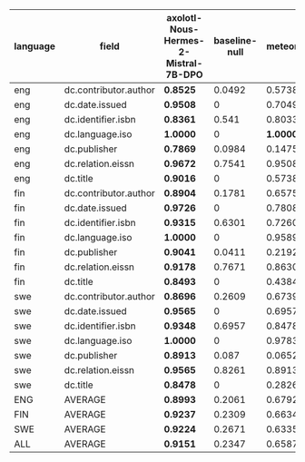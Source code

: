 | language   | field                 | axolotl-Nous-Hermes-2-Mistral-7B-DPO   |   baseline-null | meteor     |
|------------|-----------------------|----------------------------------------|-----------------|------------|
| eng        | dc.contributor.author | **0.8525**                             |          0.0492 | 0.5738     |
| eng        | dc.date.issued        | **0.9508**                             |          0      | 0.7049     |
| eng        | dc.identifier.isbn    | **0.8361**                             |          0.541  | 0.8033     |
| eng        | dc.language.iso       | **1.0000**                             |          0      | **1.0000** |
| eng        | dc.publisher          | **0.7869**                             |          0.0984 | 0.1475     |
| eng        | dc.relation.eissn     | **0.9672**                             |          0.7541 | 0.9508     |
| eng        | dc.title              | **0.9016**                             |          0      | 0.5738     |
| fin        | dc.contributor.author | **0.8904**                             |          0.1781 | 0.6575     |
| fin        | dc.date.issued        | **0.9726**                             |          0      | 0.7808     |
| fin        | dc.identifier.isbn    | **0.9315**                             |          0.6301 | 0.7260     |
| fin        | dc.language.iso       | **1.0000**                             |          0      | 0.9589     |
| fin        | dc.publisher          | **0.9041**                             |          0.0411 | 0.2192     |
| fin        | dc.relation.eissn     | **0.9178**                             |          0.7671 | 0.8630     |
| fin        | dc.title              | **0.8493**                             |          0      | 0.4384     |
| swe        | dc.contributor.author | **0.8696**                             |          0.2609 | 0.6739     |
| swe        | dc.date.issued        | **0.9565**                             |          0      | 0.6957     |
| swe        | dc.identifier.isbn    | **0.9348**                             |          0.6957 | 0.8478     |
| swe        | dc.language.iso       | **1.0000**                             |          0      | 0.9783     |
| swe        | dc.publisher          | **0.8913**                             |          0.087  | 0.0652     |
| swe        | dc.relation.eissn     | **0.9565**                             |          0.8261 | 0.8913     |
| swe        | dc.title              | **0.8478**                             |          0      | 0.2826     |
| ENG        | AVERAGE               | **0.8993**                             |          0.2061 | 0.6792     |
| FIN        | AVERAGE               | **0.9237**                             |          0.2309 | 0.6634     |
| SWE        | AVERAGE               | **0.9224**                             |          0.2671 | 0.6335     |
| ALL        | AVERAGE               | **0.9151**                             |          0.2347 | 0.6587     |
